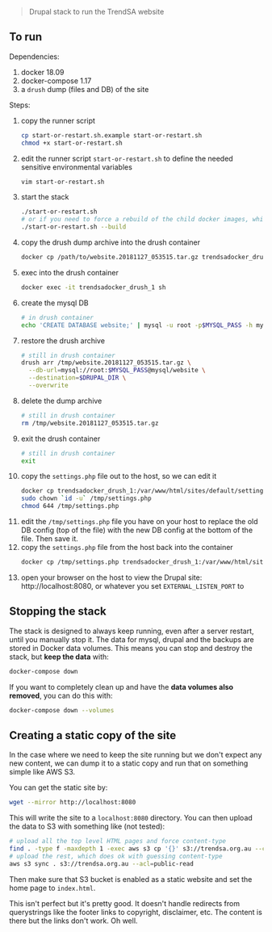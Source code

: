 > Drupal stack to run the TrendSA website

## To run
Dependencies:
  1. docker 18.09
  1. docker-compose 1.17
  1. a `drush` dump (files and DB) of the site

Steps:
  1. copy the runner script
      ```bash
      cp start-or-restart.sh.example start-or-restart.sh
      chmod +x start-or-restart.sh
      ```
  1. edit the runner script `start-or-restart.sh` to define the needed sensitive environmental variables
      ```bash
      vim start-or-restart.sh
      ```
  1. start the stack
      ```bash
      ./start-or-restart.sh
      # or if you need to force a rebuild of the child docker images, which you should do after a `git pull`
      ./start-or-restart.sh --build
      ```
  1. copy the drush dump archive into the drush container
      ```bash
      docker cp /path/to/website.20181127_053515.tar.gz trendsadocker_drush_1:/tmp/
      ```
  1. exec into the drush container
      ```bash
      docker exec -it trendsadocker_drush_1 sh
      ```
  1. create the mysql DB
      ```bash
      # in drush container
      echo 'CREATE DATABASE website;' | mysql -u root -p$MYSQL_PASS -h mysql
      ```
  1. restore the drush archive
      ```bash
      # still in drush container
      drush arr /tmp/website.20181127_053515.tar.gz \
        --db-url=mysql://root:$MYSQL_PASS@mysql/website \
        --destination=$DRUPAL_DIR \
        --overwrite
      ```
  1. delete the dump archive
      ```bash
      # still in drush container
      rm /tmp/website.20181127_053515.tar.gz
      ```
  1. exit the drush container
      ```bash
      # still in drush container
      exit
      ```
  1. copy the `settings.php` file out to the host, so we can edit it
      ```bash
      docker cp trendsadocker_drush_1:/var/www/html/sites/default/settings.php /tmp/settings.php
      sudo chown `id -u` /tmp/settings.php
      chmod 644 /tmp/settings.php
      ```
  1. edit the `/tmp/settings.php` file you have on your host to replace the old DB config (top of the file) with the new DB config at the bottom of the file. Then save it.
  1. copy the `settings.php` file from the host back into the container
      ```bash
      docker cp /tmp/settings.php trendsadocker_drush_1:/var/www/html/sites/default/settings.php
      ```
  1. open your browser on the host to view the Drupal site: http://localhost:8080, or whatever you set `EXTERNAL_LISTEN_PORT` to

## Stopping the stack
The stack is designed to always keep running, even after a server restart, until you manually stop it. The data for mysql, drupal and the backups are stored in Docker data volumes. This means you can stop and destroy the stack, but **keep the data** with:
```bash
docker-compose down
```

If you want to completely clean up and have the **data volumes also removed**, you can do this with:
```bash
docker-compose down --volumes
```

## Creating a static copy of the site

In the case where we need to keep the site running but we don't expect any new content, we can dump it to a static copy and run that on something simple like AWS S3.

You can get the static site by:
```bash
wget --mirror http://localhost:8080
```

This will write the site to a `localhost:8080` directory. You can then upload the data to S3 with something like (not tested):
```bash
# upload all the top level HTML pages and force content-type
find . -type f -maxdepth 1 -exec aws s3 cp '{}' s3://trendsa.org.au --content-type="text/html; charset=utf-8" --acl=public-read \;
# upload the rest, which does ok with guessing content-type
aws s3 sync . s3://trendsa.org.au --acl=public-read
```

Then make sure that S3 bucket is enabled as a static website and set the home page to `index.html`.

This isn't perfect but it's pretty good. It doesn't handle redirects from querystrings like the footer links to copyright, disclaimer, etc. The content is there but the links don't work. Oh well.
